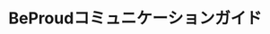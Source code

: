 # BeProudコミュニケーションガイド

```{include} general.md
```
```{include} text.md
```
```{include} slack.md
```
```{include} meeting.md
```
```{include} redmine.md
```
```{include} github.md
```
